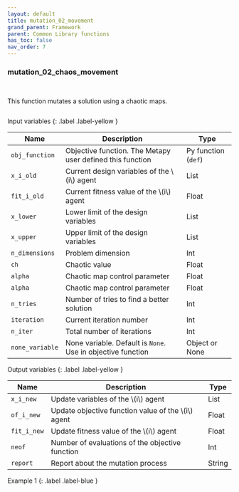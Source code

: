 ```yaml
---
layout: default
title: mutation_02_movement
grand_parent: Framework
parent: Common Library functions
has_toc: false
nav_order: 7
---
```


<!--Don't delete ths script-->
<script src = "https://polyfill.io/v3/polyfill.min.js?features=es6"></script>
<script id = "MathJax-script" async src="https://cdn.jsdelivr.net/npm/mathjax@3/es5/tex-mml-chtml.js"></script>
<!--Don't delete ths script-->

<h3>mutation_02_chaos_movement</h3>

<br>

<p align = "justify">
  This function mutates a solution using a chaotic maps.
</p>

```python

```

Input variables
{: .label .label-yellow }

<table style = "width:100%">
    <thead>
      <tr>
        <th>Name</th>
        <th>Description</th>
        <th>Type</th>
      </tr>
    </thead>
    <tr>
        <td><code>obj_function</code></td>
        <td>Objective function. The Metapy user defined this function</td>
        <td>Py function (<code>def</code>)</td>
    </tr>
    <tr>
        <td><code>x_i_old</code></td>
        <td>Current design variables of the \(i\) agent</td>
        <td>List</td>
    </tr>
    <tr>
        <td><code>fit_i_old</code></td>
        <td>Current fitness value of the \(i\) agent</td>
        <td>Float</td>
    </tr>
    <tr>
        <td><code>x_lower</code></td>
        <td>Lower limit of the design variables</td>
        <td>List</td>
    </tr>
    <tr>
        <td><code>x_upper</code></td>
        <td>Upper limit of the design variables</td>
        <td>List</td>
    </tr>
    <tr>
        <td><code>n_dimensions</code></td>
        <td>Problem dimension</td>
        <td>Int</td>
    </tr>
    <tr>
        <td><code>ch</code></td>
        <td>Chaotic value</td>
        <td>Float</td>
    </tr>
    <tr>
        <td><code>alpha</code></td>
        <td>Chaotic map control parameter</td>
        <td>Float</td>
    </tr>
    <tr>
        <td><code>alpha</code></td>
        <td>Chaotic map control parameter</td>
        <td>Float</td>
    </tr>
    <tr>
        <td><code>n_tries</code></td>
        <td>Number of tries to find a better solution</td>
        <td>Int</td>
    </tr>
    <tr>
        <td><code>iteration</code></td>
        <td>Current iteration number</td>
        <td>Int</td>
    </tr>
    <tr>
        <td><code>n_iter</code></td>
        <td>Total number of iterations</td>
        <td>Int</td>
    </tr>
    <tr>
        <td><code>none_variable</code></td>
        <td>None variable. Default is <code>None</code>. Use in objective function</td>
        <td>Object or None</td>
    </tr>

</table>

Output variables
{: .label .label-yellow }

<table style = "width:100%">
    <thead>
      <tr>
        <th>Name</th>
        <th>Description</th>
        <th>Type</th>
      </tr>
    </thead>
    <tr>
        <td><code>x_i_new</code></td>
        <td>Update variables of the \(i\) agent</td>
        <td>List</td>
    </tr>
    <tr>
        <td><code>of_i_new</code></td>
        <td>Update objective function value of the \(i\) agent</td>
        <td>Float</td>
    </tr>
    <tr>
        <td><code>fit_i_new</code></td>
        <td>Update fitness value of the \(i\) agent</td>
        <td>Float</td>
    </tr>
    <tr>
        <td><code>neof</code></td>
        <td>Number of evaluations of the objective function</td>
        <td>Int</td>
    </tr>
    <tr>
        <td><code>report</code></td>
        <td>Report about the mutation process</td>
        <td>String</td>
    </tr>
</table>

Example 1
{: .label .label-blue }

<p align = "justify">
  <i>
      
  </i>
</p>

```python

```

```bash

```

